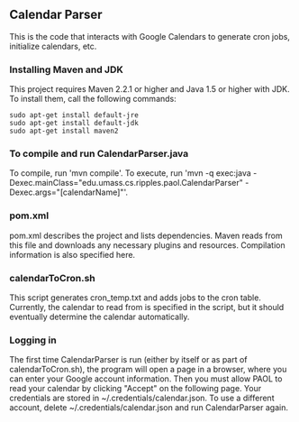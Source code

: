 ## Calendar Parser
This is the code that interacts with Google Calendars to generate cron jobs, initialize calendars, etc.

### Installing Maven and JDK
This project requires Maven 2.2.1 or higher and Java 1.5 or higher with JDK. To install them, call the following commands:
```
sudo apt-get install default-jre
sudo apt-get install default-jdk
sudo apt-get install maven2
```

### To compile and run CalendarParser.java
To compile, run 'mvn compile'. To execute, run 'mvn -q exec:java -Dexec.mainClass="edu.umass.cs.ripples.paol.CalendarParser" -Dexec.args="[calendarName]"'.

### pom.xml
pom.xml describes the project and lists dependencies. Maven reads from this file and downloads any necessary plugins and resources. Compilation information is also specified here.

### calendarToCron.sh
This script generates cron_temp.txt and adds jobs to the cron table. Currently, the calendar to read from is specified in the script, but it should eventually determine the calendar automatically.

### Logging in
The first time CalendarParser is run (either by itself or as part of calendarToCron.sh), the program will open a page in a browser, where you can enter your Google account information. Then you must allow PAOL to read your calendar by clicking "Accept" on the following page. Your credentials are stored in ~/.credentials/calendar.json. To use a different account, delete ~/.credentials/calendar.json and run CalendarParser again.
